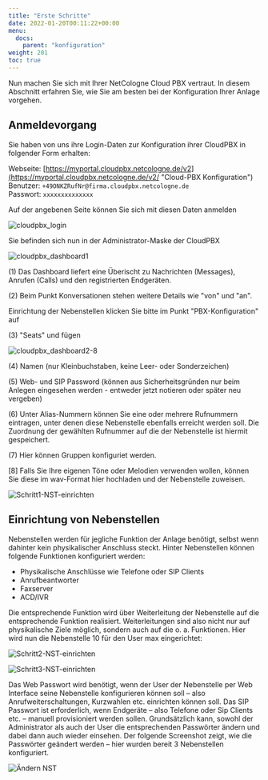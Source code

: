 ```yaml
---
title: "Erste Schritte"
date: 2022-01-20T00:11:22+00:00
menu:
  docs:
    parent: "konfiguration"
weight: 201
toc: true
---
```


Nun machen Sie sich mit Ihrer NetCologne Cloud PBX vertraut. In diesem Abschnitt erfahren Sie, wie Sie am besten bei der Konfiguration Ihrer Anlage vorgehen.

## Anmeldevorgang

Sie haben von uns ihre Login-Daten zur Konfiguration ihrer CloudPBX in folgender Form erhalten:

   
Webseite: [https://myportal.cloudpbx.netcologne.de/v2](https://myportal.cloudpbx.netcologne.de/v2/ "Cloud-PBX Konfiguration")   
Benutzer: `+49ONKZRufNr@firma.cloudpbx.netcologne.de`  
Passwort: `xxxxxxxxxxxxxx`  

Auf der angebenen Seite können Sie sich mit diesen Daten anmelden

![cloudpbx_login](https://user-images.githubusercontent.com/98753538/152331121-be008d22-e8da-4997-88f2-47daf5f423f7.jpg)

Sie befinden sich nun in der Administrator-Maske der CloudPBX

![cloudpbx_dashboard1](https://user-images.githubusercontent.com/98753538/152346499-6842be07-6604-4428-be19-691e8e123992.jpg)

(1) Das Dashboard liefert eine Überischt zu Nachrichten (Messages), Anrufen (Calls) und den registrierten Endgeräten.

(2) Beim Punkt Konversationen stehen weitere Details wie "von" und "an".  

Einrichtung der Nebenstellen klicken Sie bitte im Punkt "PBX-Konfiguration" auf

(3) "Seats" und fügen  

![cloudpbx_dashboard2-8](https://user-images.githubusercontent.com/98753538/152347008-0ad4c1fe-a492-4fd1-860c-2b355e903b0a.jpg)

(4) Namen (nur Kleinbuchstaben, keine Leer- oder Sonderzeichen)

(5) Web- und SIP Password (können aus Sicherheitsgründen nur beim Anlegen eingesehen werden - entweder jetzt notieren oder später neu vergeben)

(6) Unter Alias-Nummern können Sie eine oder mehrere Rufnummern eintragen, unter denen diese Nebenstelle ebenfalls erreicht werden soll. Die Zuordnung der gewählten Rufnummer auf die der Nebenstelle ist hiermit gespeichert.

(7) Hier können Gruppen konfiguriet werden.

[8] Falls Sie Ihre eigenen Töne oder Melodien verwenden wollen, können Sie diese im wav-Format hier hochladen und der Nebenstelle zuweisen.


![Schritt1-NST-einrichten](https://user-images.githubusercontent.com/98472426/151360917-a172d4b3-f9fa-4e63-9fc1-ee0aa02177ec.jpg)

## Einrichtung von Nebenstellen 

Nebenstellen werden für jegliche Funktion der Anlage benötigt, selbst wenn dahinter kein physikalischer Anschluss steckt. Hinter Nebenstellen können folgende Funktionen konfiguriert werden:

* Physikalische Anschlüsse wie Telefone oder SIP Clients
* Anrufbeantworter
* Faxserver
* ACD/IVR

Die entsprechende Funktion wird über Weiterleitung der Nebenstelle auf die entsprechende Funktion realisiert. Weiterleitungen sind also nicht nur auf physikalische Ziele möglich, sondern auch auf die o. a. Funktionen. 
Hier wird nun die Nebenstelle 10 für den User max eingerichtet:

![Schritt2-NST-einrichten](https://user-images.githubusercontent.com/98472426/151360059-00894ef1-789f-40ca-8a79-50c51eb1657f.jpg)

![Schritt3-NST-einrichten](https://user-images.githubusercontent.com/98472426/151360126-9c9fc7ef-8c7d-4a0c-9041-799d06bc641c.jpg)

Das Web Passwort wird benötigt, wenn der User der Nebenstelle per Web Interface seine Nebenstelle konfigurieren können soll – also Anrufweiterschaltungen, Kurzwahlen etc. einrichten können soll. 
Das SIP Passwort ist erforderlich, wenn Endgeräte – also Telefone oder Sip Clients etc. – manuell provisioniert werden sollen. Grundsätzlich kann, sowohl der Administrator als auch der User die entsprechenden Passwörter ändern und dabei dann auch wieder einsehen. 
Der folgende Screenshot zeigt, wie die Passwörter geändert werden – hier wurden bereit 3 Nebenstellen konfiguriert. 

![Ändern NST](https://user-images.githubusercontent.com/98472426/151360446-3d90ea15-3cfa-4651-b644-baec80a2c62d.jpg)




